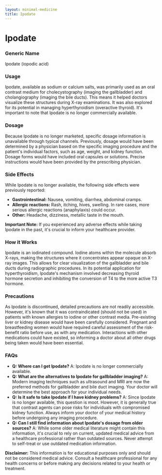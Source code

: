 ```yaml
---
layout: minimal-medicine
title: Ipodate
---
```


# Ipodate
### Generic Name
Ipodate (iopodic acid)

### Usage
Ipodate, available as sodium or calcium salts, was primarily used as an oral contrast medium for cholecystography (imaging the gallbladder) and cholangiography (imaging the bile ducts).  This means it helped doctors visualize these structures during X-ray examinations. It was also explored for its potential in managing hyperthyroidism (overactive thyroid).  It's important to note that Ipodate is no longer commercially available.

### Dosage
Because Ipodate is no longer marketed, specific dosage information is unavailable through typical channels.  Previously, dosage would have been determined by a physician based on the specific imaging procedure and the patient's individual factors, such as age, weight, and kidney function.  Dosage forms would have included oral capsules or solutions.  Precise instructions would have been provided by the prescribing physician.

### Side Effects
While Ipodate is no longer available, the following side effects were previously reported:

* **Gastrointestinal:** Nausea, vomiting, diarrhea, abdominal cramps.
* **Allergic reactions:** Rash, itching, hives, swelling.  In rare cases, more serious allergic reactions (anaphylaxis) could occur.
* **Other:** Headache, dizziness, metallic taste in the mouth.

**Important Note:**  If you experienced any adverse effects while taking Ipodate in the past, it's crucial to inform your healthcare provider.


### How it Works
Ipodate is an iodinated compound. Iodine atoms within the molecule absorb X-rays, making the structures where it concentrates appear opaque on X-ray images.  This allows for clear visualization of the gallbladder and bile ducts during radiographic procedures.  In its potential application for hyperthyroidism, Ipodate's mechanism involved decreasing thyroid hormone secretion and inhibiting the conversion of T4 to the more active T3 hormone.

### Precautions
As Ipodate is discontinued, detailed precautions are not readily accessible.  However, it's known that it was contraindicated (should not be used) in patients with known allergies to iodine or other contrast media.  Pre-existing liver or kidney disease would have been carefully considered.  Pregnant and breastfeeding women would have required careful assessment of the risk-benefit ratio before use, as with any medication.  Interactions with other medications could have existed, so informing a doctor about all other drugs being taken would have been essential.

### FAQs

* **Q: Where can I get Ipodate?**  A: Ipodate is no longer commercially available.
* **Q: What are the alternatives to Ipodate for gallbladder imaging?** A:  Modern imaging techniques such as ultrasound and MRI are now the preferred methods for gallbladder and bile duct imaging. Your doctor will determine the best approach for your individual needs.
* **Q: Is it safe to take Ipodate if I have kidney problems?** A:  Since Ipodate is no longer available, this question is moot.  However, it is generally true that contrast agents can pose risks for individuals with compromised kidney function.  Always inform your doctor of your medical history before undergoing any imaging procedure.
* **Q: Can I still find information about Ipodate's dosage from older sources?** A: While some older medical literature might contain this information, it's crucial to rely on current, updated medical advice from a healthcare professional rather than outdated sources.  Never attempt to self-treat or use outdated medication information.

**Disclaimer:** This information is for educational purposes only and should not be considered medical advice.  Consult a healthcare professional for any health concerns or before making any decisions related to your health or treatment.
